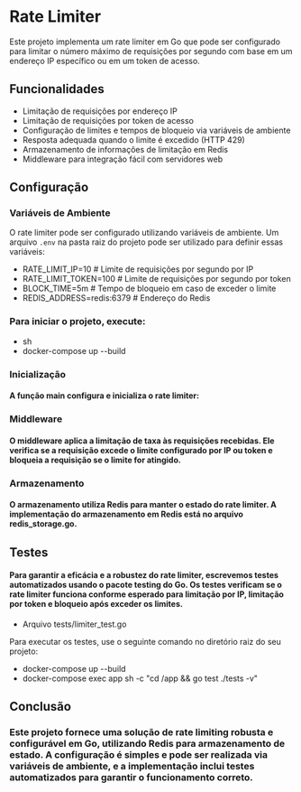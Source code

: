 # Rate Limiter

Este projeto implementa um rate limiter em Go que pode ser configurado para limitar o número máximo de requisições por segundo com base em um endereço IP específico ou em um token de acesso.

## Funcionalidades

- Limitação de requisições por endereço IP
- Limitação de requisições por token de acesso
- Configuração de limites e tempos de bloqueio via variáveis de ambiente
- Resposta adequada quando o limite é excedido (HTTP 429)
- Armazenamento de informações de limitação em Redis
- Middleware para integração fácil com servidores web

## Configuração

### Variáveis de Ambiente

O rate limiter pode ser configurado utilizando variáveis de ambiente. Um arquivo `.env` na pasta raiz do projeto pode ser utilizado para definir essas variáveis:

- RATE_LIMIT_IP=10 # Limite de requisições por segundo por IP
- RATE_LIMIT_TOKEN=100 # Limite de requisições por segundo por token
- BLOCK_TIME=5m # Tempo de bloqueio em caso de exceder o limite
- REDIS_ADDRESS=redis:6379 # Endereço do Redis

### Para iniciar o projeto, execute:

- sh
- docker-compose up --build

### Inicialização
#### A função main configura e inicializa o rate limiter:

### Middleware
#### O middleware aplica a limitação de taxa às requisições recebidas. Ele verifica se a requisição excede o limite configurado por IP ou token e bloqueia a requisição se o limite for atingido.

### Armazenamento
#### O armazenamento utiliza Redis para manter o estado do rate limiter. A implementação do armazenamento em Redis está no arquivo redis_storage.go.

## Testes
#### Para garantir a eficácia e a robustez do rate limiter, escrevemos testes automatizados usando o pacote testing do Go. Os testes verificam se o rate limiter funciona conforme esperado para limitação por IP, limitação por token e bloqueio após exceder os limites.

- Arquivo tests/limiter_test.go

Para executar os testes, use o seguinte comando no diretório raiz do seu projeto:

- docker-compose up --build
- docker-compose exec app sh -c "cd /app && go test ./tests -v"


## Conclusão
### Este projeto fornece uma solução de rate limiting robusta e configurável em Go, utilizando Redis para armazenamento de estado. A configuração é simples e pode ser realizada via variáveis de ambiente, e a implementação inclui testes automatizados para garantir o funcionamento correto.
